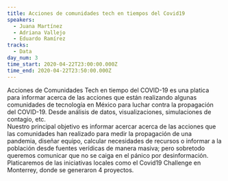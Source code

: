 ```yaml
---
title: Acciones de comunidades tech en tiempos del Covid19
speakers:
  - Juana Martínez
  - Adriana Vallejo
  - Eduardo Ramírez
tracks:
  - Data
day_num: 3
time_start: 2020-04-22T23:00:00.000Z
time_end: 2020-04-22T23:50:00.000Z
---
```

<!--StartFragment-->

Acciones de Comunidades Tech en tiempo del COVID-19 es una platica para informar acerca de las acciones que están realizando algunas comunidades de tecnología en México para luchar contra la propagación del COVID-19. Desde análisis de datos, visualizaciones, simulaciones de contagio, etc.\
Nuestro principal objetivo es informar acercar acerca de las acciones que las comunidades han realizado para medir la propagación de una pandemia, diseñar equipo, calcular necesidades de recursos o informar a la población desde fuentes verídicas de manera masiva; pero sobretodo queremos comunicar que no se caiga en el pánico por desinformación.\
Platicaremos de las iniciativas locales como el Covid19 Challenge en Monterrey, donde se generaron 4 proyectos.

<!--EndFragment-->